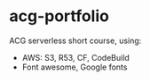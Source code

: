 # acg-portfolio

ACG serverless short course, using:

- AWS: S3, R53, CF, CodeBuild
- Font awesome, Google fonts
